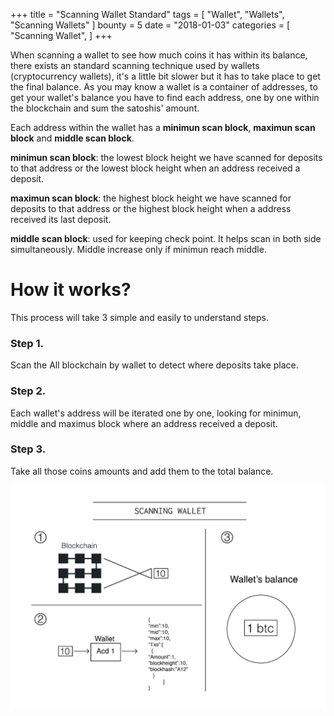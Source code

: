 +++
title = "Scanning Wallet Standard"
tags = [
    "Wallet",
    "Wallets",
    "Scanning Wallets"
]
bounty = 5
date = "2018-01-03"
categories = [
    "Scanning Wallet",
]
+++

When scanning a wallet to see how much coins it has within its balance, there exists an standard scanning technique used by wallets (cryptocurrency wallets), it's a little bit slower but it has to take place to get the final balance. As you may know a wallet is a container of addresses, to get your wallet's balance you have to find each address, one by one within the blockchain and sum the satoshis' amount.

Each address within the wallet has a **minimun scan block**, **maximun scan block** and **middle scan block**.

**minimun scan block**: the lowest block height we have scanned for deposits to that address or the lowest block height when an address received a deposit.

**maximun scan block**: the highest block height we have scanned for deposits to that address or the highest block height when a address received its last deposit.

**middle scan block**: used for keeping check point. It helps scan in both side simultaneously. Middle increase only if minimun reach middle.

# How it works?

This process will take 3 simple and easily to understand steps.

### Step 1.
Scan the All blockchain by wallet to detect where deposits take place.

### Step 2.
Each wallet's address will be iterated one by one, looking for minimun, middle and maximus block where an address received a deposit.

### Step 3.
Take all those coins amounts and add them to the total balance.


![scanning wallet](scanning_wallet.jpg)